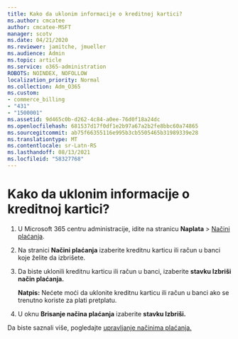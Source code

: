 ```yaml
---
title: Kako da uklonim informacije o kreditnoj kartici?
ms.author: cmcatee
author: cmcatee-MSFT
manager: scotv
ms.date: 04/21/2020
ms.reviewer: jamitche, jmueller
ms.audience: Admin
ms.topic: article
ms.service: o365-administration
ROBOTS: NOINDEX, NOFOLLOW
localization_priority: Normal
ms.collection: Adm_O365
ms.custom:
- commerce_billing
- "431"
- "1500001"
ms.assetid: 9d465c0b-d262-4c84-a0ee-76d0f18a24dc
ms.openlocfilehash: 681537d17f0df1e2b97a67a2b2fe8bbc60a74865
ms.sourcegitcommit: ab75f66355116e995b3cb5505465b31989339e28
ms.translationtype: MT
ms.contentlocale: sr-Latn-RS
ms.lasthandoff: 08/13/2021
ms.locfileid: "58327768"
---
```

# <a name="how-do-i-remove-my-credit-card-information"></a>Kako da uklonim informacije o kreditnoj kartici?

1. U Microsoft 365 centru administracije, idite na stranicu **Naplata** \> [Načini plaćanja](https://go.microsoft.com/fwlink/p/?linkid=2018806).

2. Na stranici **Načini plaćanja** izaberite kreditnu karticu ili račun u banci koje želite da izbrišete.

3. Da biste uklonili kreditnu karticu ili račun u banci, izaberite **stavku Izbriši način plaćanja.**

    **Natpis:** Nećete moći da uklonite kreditnu karticu ili račun u banci ako se trenutno koriste za plati pretplatu.

4. U oknu **Brisanje načina plaćanja** izaberite **stavku Izbriši.**

Da biste saznali više, pogledajte [upravljanje načinima plaćanja.](https://docs.microsoft.com/microsoft-365/commerce/billing-and-payments/manage-payment-methods)